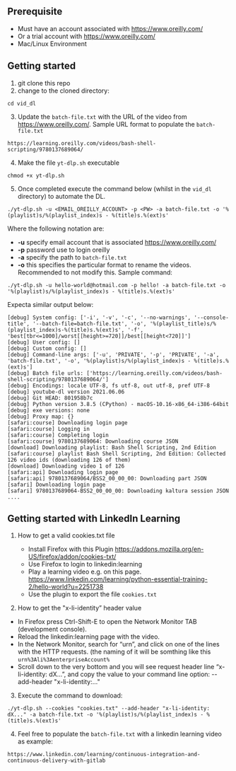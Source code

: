 ## Prerequisite
- Must have an account associated with https://www.oreilly.com/
- Or a trial account with https://www.oreilly.com/
- Mac/Linux Environment

## Getting started
1. git clone this repo
2. change to the cloned directory:
```
cd vid_dl
```
3. Update the `batch-file.txt` with the URL of the video from https://www.oreilly.com/.
Sample URL format to populate the `batch-file.txt`

```
https://learning.oreilly.com/videos/bash-shell-scripting/9780137689064/

```
4. Make the file `yt-dlp.sh` executable

```
chmod +x yt-dlp.sh
```

5. Once completed execute the command below (whilst in the `vid_dl` directory) to automate the DL.
```
./yt-dlp.sh -u <EMAIL_OREILLY_ACCOUNT> -p <PW> -a batch-file.txt -o '%(playlist)s/%(playlist_index)s - %(title)s.%(ext)s'
```
Where the following notation are:
* **-u** specify email account that is associated https://www.oreilly.com/
* **-p** password use to login oreilly
* **-a** specify the path to `batch-file.txt`
* **-o** this specifies the particular format to rename the videos. Recommended to not modify this.
Sample command:
```
./yt-dlp.sh -u hello-world@hotmail.com -p hello! -a batch-file.txt -o '%(playlist)s/%(playlist_index)s - %(title)s.%(ext)s'
```

Expecta similar output below:

```
[debug] System config: ['-i', '-v', '-c', '--no-warnings', '--console-title', '--batch-file=batch-file.txt', '-o', '%(playlist_title)s/%(playlist_index)s-%(title)s.%(ext)s', '-f', 'best[tbr<=1000]/worst[[height>=720]]/best[[height<720]]']
[debug] User config: []
[debug] Custom config: []
[debug] Command-line args: ['-u', 'PRIVATE', '-p', 'PRIVATE', '-a', 'batch-file.txt', '-o', '%(playlist)s/%(playlist_index)s - %(title)s.%(ext)s']
[debug] Batch file urls: ['https://learning.oreilly.com/videos/bash-shell-scripting/9780137689064/']
[debug] Encodings: locale UTF-8, fs utf-8, out utf-8, pref UTF-8
[debug] youtube-dl version 2021.06.06
[debug] Git HEAD: 801958b7c
[debug] Python version 3.8.5 (CPython) - macOS-10.16-x86_64-i386-64bit
[debug] exe versions: none
[debug] Proxy map: {}
[safari:course] Downloading login page
[safari:course] Logging in
[safari:course] Completing login
[safari:course] 9780137689064: Downloading course JSON
[download] Downloading playlist: Bash Shell Scripting, 2nd Edition
[safari:course] playlist Bash Shell Scripting, 2nd Edition: Collected 126 video ids (downloading 126 of them)
[download] Downloading video 1 of 126
[safari:api] Downloading login page
[safari:api] 9780137689064/BSS2_00_00_00: Downloading part JSON
[safari] Downloading login page
[safari] 9780137689064-BSS2_00_00_00: Downloading kaltura session JSON
....
```


## Getting started with LinkedIn Learning
1. How to get a valid cookies.txt file

   - Install Firefox with this Plugin https://addons.mozilla.org/en-US/firefox/addon/cookies-txt/
   - Use Firefox to login to linkedin:learning
   - Play a learning video e.g. on this page. https://www.linkedin.com/learning/python-essential-training-2/hello-world?u=2251738
   - Use the plugin to export the file `cookies.txt`
    
 2. How to get the "x-li-identity” header value


   - In Firefox press Ctrl-Shift-E to open the Network Monitor TAB (development console).
   - Reload the linkedin:learning page with the video.
   - In the Network Monitor, search for “urn”, and click on one of the lines with the HTTP requests. (the naming of it will be somthing like this `urn%3Ali%3AenterpriseAccount%`
   - Scroll down to the very bottom and you will see request header line “x-li-identity: dX...”, and copy the value to your command line option: --add-header "x-li-identity:..."
    
   3. Execute the command to download:
   ```
   ./yt-dlp.sh --cookies "cookies.txt" --add-header "x-li-identity: dX..." -a batch-file.txt -o '%(playlist)s/%(playlist_index)s - %(title)s.%(ext)s'
   ```
   4. Feel free to populate the `batch-file.txt` with a linkedin learning video as example:

```
https://www.linkedin.com/learning/continuous-integration-and-continuous-delivery-with-gitlab
```

